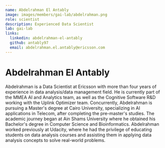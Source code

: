 ```yaml
---
name: Abdelrahman El Antably
image: images/members/gai-lab/abdelrahman.png
role: scientist
description: Experienced Data Scientist
lab: gai-lab
links:
  linkedin: abdelrahman-el-antably
  github: antably97
  email: abdelrahman.el.antably@ericsson.com
---
```


# Abdelrahman El Antably

Abdelrahman is a Data Scientist at Ericsson with more than four years of experience in data analysis/data management field. He is currently part of the MMEA AI and Analytics team, as well as the Cognitive Software R&D working with the Uplink Optimizer team. Concurrently, Abdelrahman is pursuing a Master's degree at Cairo University, specializing in AI applications in Telecom, after completing the pre-master's studies. The academic journey began at Ain Shams University where he obtained his Bachelor's degree in Computer Science and Bioinformatics. Abdelrahman worked previously at Udacity, where he had the privilege of educating students on data analysis courses and assisting them in applying data analysis concepts to solve real-world problems.
